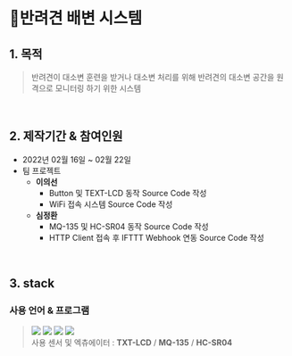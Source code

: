 # :pushpin:반려견 배변 시스템
## 1. 목적
> 반려견이 대소변 훈련을 받거나 대소변 처리를 위해 반려견의 대소변 공간을 원격으로 모니터링 하기 위한 시스템
<br/>

## 2. 제작기간 & 참여인원
- 2022년 02월 16일 ~ 02월 22일
- 팀 프로젝트
  - **이의선**
    - Button 및 TEXT-LCD 동작 Source Code 작성
    - WiFi 접속 시스템 Source Code 작성
  - **심정환** 
    - MQ-135 및 HC-SR04 동작 Source Code 작성
    - HTTP Client 접속 후 IFTTT Webhook 연동 Source Code 작성
<br/>

## 3. stack
### 사용 언어 & 프로그램

><img src="https://img.shields.io/badge/C++-00599C?style=flat-square&logo=C%2B%2B&logoColor=white"/></a> 
><img src="https://img.shields.io/badge/Arduino-00979D?style=flat-square&logo=Arduino&logoColor=white"/></a> 
><img src="https://img.shields.io/badge/ESP8266-E7352C?style=flat-square&logo=Espressif&logoColor=white"/></a>
><img src="https://img.shields.io/badge/IFTTT-000000?style=flat-square&logo=IFTTT&logoColor=white"/></br>
> 사용 센서 및 엑츄에이터 : **TXT-LCD** / **MQ-135** / **HC-SR04**
